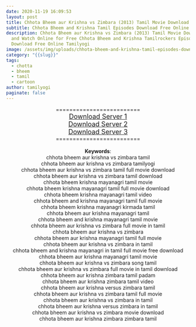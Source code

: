 ```yaml
---
date: 2020-11-19 16:09:53
layout: post
title: Chhota Bheem aur Krishna vs Zimbara (2013) Tamil Movie Download
subtitle: Chhota Bheem and Krishna Tamil Episodes Download Free Online
description: Chhota Bheem aur Krishna vs Zimbara (2013) Tamil Movie Download HD
  and Watch Online for Free Chhota Bheem and Krishna Tamilrockers Episodes
  Download Free Online Tamilyogi
image: /assets/img/uploads/chhota-bheem-and-krishna-tamil-episodes-download-free-online.jpg
category: "{{slug}}"
tags:
  - chotta
  - bheem
  - tamil
  - cartoon
author: tamilyogi
paginate: false
---
```

<div style="text-align: center;">=========================</div><div><div style="text-align: center;"><span style="font-size: large;"><a href="https://drive.google.com/file/d/1nZrjVGuUH_jFKMyurLelTysPVTFMmATN/view">Download Server 1</a></span></div><div style="text-align: center;"><div><span style="font-size: large;"><a href="https://drive.google.com/file/d/1nZrjVGuUH_jFKMyurLelTysPVTFMmATN/view">Download Server 2</a></span></div><div><div><span style="font-size: large;"><a href="https://drive.google.com/file/d/1nZrjVGuUH_jFKMyurLelTysPVTFMmATN/view">Download Server 3</a></span></div></div></div><div style="text-align: center;">=========================</div></div><div style="text-align: center;"><br /></div><div style="text-align: center;"><b>Keywords</b>:</div><div style="text-align: center;"><div>chhota bheem aur krishna vs zimbara tamil</div><div>chhota bheem aur krishna vs zimbara tamilyogi</div><div>chhota bheem aur krishna vs zimbara tamil full movie download</div><div>chhota bheem aur krishna vs zimbara tamil download</div><div>chhota bheem krishna mayanagri tamil movie</div><div>chhota bheem krishna mayanagri tamil full movie download</div><div>chhota bheem krishna mayanagri tamil video</div><div>chhota bheem and krishna mayanagri tamil full movie</div><div>chhota bheem krishna mayanagri kirmada tamil</div><div>chhota bheem aur krishna mayanagri tamil</div><div>chhota bheem and krishna mayanagri tamil movie</div><div>chhota bheem aur krishna vs zimbara full movie in tamil</div><div>chhota bheem aur krishna vs zimbara</div><div>chhota bheem aur krishna mayanagri tamil full movie</div><div>chhota bheem aur krishna vs zimbara in tamil</div><div>chhota bheem and krishna mayanagri in tamil full movie free download</div><div>chhota bheem aur krishna mayanagri tamil movie</div><div><div>chhota bheem aur krishna vs zimbara song tamil</div><div>chhota bheem aur krishna vs zimbara full movie in tamil download</div><div>chhota bheem aur krishna zimbara tamil padam</div><div>chhota bheem aur krishna zimbara tamil video</div><div>chhota bheem aur krishna versus zimbara tamil</div><div>chhota bheem aur krishna vs zimbara tamil full movie</div><div>chhota bheem aur krishna vs zimbara in tamil</div><div>chhota bheem aur krishna versus zimbara in tamil</div><div>chhota bheem aur krishna vs zimbara movie download</div><div>chhota bheem aur krishna zimbara zimbara tamil</div></div></div><div style="text-align: center;"><br /></div>